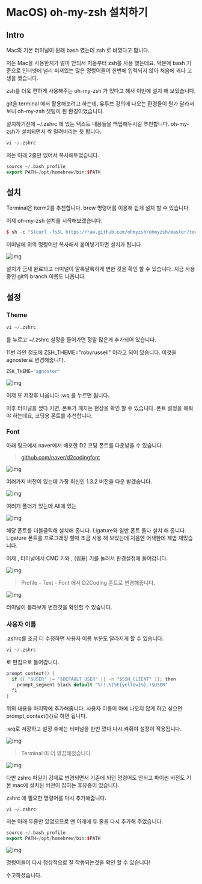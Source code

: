 # MacOS) oh-my-zsh 설치하기

## Intro

Mac의 기본 터미널이 원래 bash 였는데 zsh 로 바꼈다고 합니다. 

저는 Mac을 사용한지가 얼마 안되서 처음부터 zsh를 사용 했는데요. 덕분에 bash 기준으로 인터넷에 널리 퍼져있는 많은 명령어들이 한번에 입력되지 않아 처음에 꽤나 고생을 했습니다.

zsh를 더욱 편하게 사용해주는 oh-my-zsh 가 있다고 해서 이번에 설치 해 보았습니다.

git을 terminal 에서 활용해보려고 하는데, 유투브 강의에 나오는 환경들이 뭔가 달라서 보니 oh-my-zsh 셋팅이 된 환경이었습니다.

설치하기전에 ~/.zshrc 에 있는 텍스트 내용들을 백업해두시길 추천합니다. oh-my-zsh가 설치되면서 싹 밀려버리는 듯 합니다. 

```cpp
vi ~/.zshrc
```

저는 아래 2줄만 있어서 복사해두었습니다.

```cpp
source ~/.bash_profile
export PATH=/opt/homebrew/bin:$PATH
```

 

## 설치

 Terminal은 iterm2를 추천합니다. brew 명령어를 이용해 쉽게 설치 할 수 있습니다.

이제 oh-my-zsh 설치를 시작해보겠습니다.

```cpp
$ sh -c "$(curl -fsSL https://raw.github.com/ohmyzsh/ohmyzsh/master/tools/install.sh)"
```

터미널에 위의 명령어만 복사해서 붙여넣기하면 설치가 됩니다.

![img](https://raw.githubusercontent.com/Shane-Park/mdblog/main/OS/mac/oh-my-zsh.assets/img-20211231175817487.png)

설치가 금새 완료되고 터미널이 알록달록하게 변한 것을 확인 할 수 있습니다. 지금 사용중인 git의 branch 이름도 나옵니다.

## 설정

### Theme

```cpp
vi ~/.zshrc
```

를 누르고 ~/.zshrc 설정을 들어가면 정말 많은게 추가되어 있습니다.

11번 라인 정도에 ZSH_THEME="robyrussell" 이라고 되어 있습니다. 이것을 agnoster로 변경해줍니다.

```cpp
ZSH_THEME="agnoster"
```

![img](https://raw.githubusercontent.com/Shane-Park/mdblog/main/OS/mac/oh-my-zsh.assets/img-20211231175817516.png)



이제 또 저장후 나옵니다 :wq 를 누르면 됩니다. 

이후 터미널을 껐다 키면, 폰트가 깨지는 현상을 확인 할 수 있습니다. 폰트 설정을 해줘야 하는데요, 코딩용 폰트를 추천합니다.

### Font

아래 링크에서 naver에서 배포한 D2 코딩 폰트를 다운받을 수 있습니다.

>  [github.com/naver/d2codingfont](https://github.com/naver/d2codingfont)



![img](https://raw.githubusercontent.com/Shane-Park/mdblog/main/OS/mac/oh-my-zsh.assets/img-20211231175817468.png)



여러가지 버전이 있는데 가장 최신인 1.3.2 버전을 다운 받겠습니다.



![img](https://raw.githubusercontent.com/Shane-Park/mdblog/main/OS/mac/oh-my-zsh.assets/img-20211231175817545.png)



여러개 폴더가 있는데 All에 있는



![img](https://blog.kakaocdn.net/dn/UO8ne/btq9e7EEBou/N6pwNfJNcpN2ZrQEgbKFm1/img.png)



해당 폰트를 더블클릭해 설치해 줍니다. Ligature와 일반 폰트 둘다 설치 해 줍니다. Ligature 폰트를 프로그래밍 할때 조금 사용 해 보았는데 처음엔 어색한데 제법 재밌습니다. 

이제 , 터미널에서 CMD 키와 , (쉼표) 키를 눌러서 환경설정에 들어갑니다.

![img](https://raw.githubusercontent.com/Shane-Park/mdblog/main/OS/mac/oh-my-zsh.assets/img-20211231175817463.png)

> Profile - Text - Font 에서 D2Coding 폰트로 변경해줍니다.

![img](https://raw.githubusercontent.com/Shane-Park/mdblog/main/OS/mac/oh-my-zsh.assets/img-20211231175817543.png)

터미널이 몰라보게 변한것을 확인할 수 있습니다.

### 사용자 이름

.zshrc를 조금 더 수정하면  사용자 이름 부분도 달라지게 할 수 있습니다.

```cpp
vi ~/.zshrc
```

로 편집으로 들어갑니다.

```cpp
prompt_context() {
  if [[ "$USER" != "$DEFAULT_USER" || -n "$SSH_CLIENT" ]]; then
    prompt_segment black default "%(!.%{%F{yellow}%}.)$USER"
  fi
}
```

위의 내용을 마지막에 추가해줍니다. 사용자 이름이 아에 나오지 않게 하고 싶으면 prompt_context(){}로 하면 됩니다.

:wq로 저장하고 설정 후에는  터미널을 한번 껐다 다시 켜줘야 설정이 적용됩니다.

![img](https://raw.githubusercontent.com/Shane-Park/mdblog/main/OS/mac/oh-my-zsh.assets/img.png)

>  Terminal 이 더 깔끔해졌습니다.

![img](https://raw.githubusercontent.com/Shane-Park/mdblog/main/OS/mac/oh-my-zsh.assets/img-20211231175817465.png)

다만 zshrc 파일이 강제로 변경되면서 기존에 되던 명령어도 안되고 파이썬 버전도 기본 mac에 설치된 버전이 잡히는 휴유증이 있습니다.

zshrc 에 필요한 명령어를 다시 추가해줍니다.

```cpp
vi ~/.zshrc
```

저는 아래 두줄만 있었으므로 맨 아래에 두 줄을 다시 추가해 주었습니다.

```cpp
source ~/.bash_profile
export PATH=/opt/homebrew/bin:$PATH
```

![img](https://raw.githubusercontent.com/Shane-Park/mdblog/main/OS/mac/oh-my-zsh.assets/img-20211231175817466.png)

명령어들이 다시 정상적으로 잘 작동되는것을 확인 할 수 있습니다! 

수고하셨습니다.